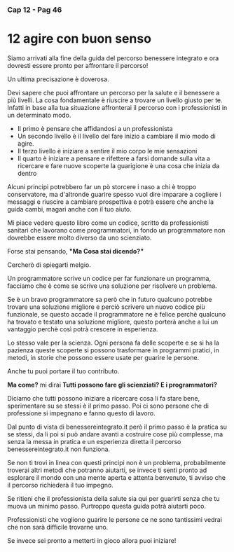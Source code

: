 ### Cap 12 - Pag 46

# 12 agire con buon senso


Siamo arrivati alla fine della guida del percorso benessere integrato e ora dovresti essere pronto per affrontare il percorso! 

Un ultima precisazione è doverosa.

Devi sapere che puoi affrontare un percorso per la salute e il benessere a più livelli. La cosa fondamentale è riuscire a trovare un livello giusto per te. Infatti in base alla tua situazione affronterai il percorso con i professionisti in un determinato modo.

- Il primo è pensare che affidandosi a un professionista 
- Un secondo livello è il livello del fare inizio a cambiare il mio modo di agire.
- Il  terzo livello è iniziare a sentire il mio corpo le mie sensazioni
- Il quarto è iniziare a pensare e rifettere a farsi domande sulla vita a ricercare e fare nuove scoperte la guarigione è una cosa che inizia da dentro


Alcuni principi potrebbero far un pò storcere i naso a chi è troppo conservatore, ma d'altronde guarire spesso vuol dire imparare a cogliere i messaggi e riuscire a cambiare prospettiva e potrà essere che anche la guida cambi, magari anche con il tuo aiuto.

Mi piace vedere questo libro come un codice, scritto da professionisti sanitari che lavorano come programmatori, in fondo un programmatore non dovrebbe essere molto diverso da uno scienziato.

Forse stai pensando, **"Ma Cosa stai dicendo?"** 

Cercherò di spiegarti melgio.

Un programmatore scrive un codice per far funzionare un programma, facciamo che è come se scrive una soluzione per risolvere un problema. 

Se è un bravo programmatore sa però che in futuro qualcuno potrebbe trovare una soluzione migliore e perciò scrivere un nuovo codice più funzionale, se questo accade il programmatore ne è felice perchè qualcuno ha trovato e testato una soluzione migliore, questo porterà anche a lui un vantaggio perchè così potrà crescere in esperienza.

Lo stesso vale per la scienza. Ogni persona fa delle scoperte e se si ha la pazienza queste scoperte si possono trasformare in programmi pratici, in metodi, in storie che possono essere usate per guarire le persone.

Anche tu puoi portare il tuo contributo.

**Ma come?** mi dirai **Tutti possono fare gli scienziati? E i programmatori?** 

Diciamo che tutti possono iniziare a ricercare cosa li fa stare bene, sperimentare su se stessi è il primo passo. Poi ci sono persone che di professione si impegnano e fanno questo di lavoro. 

Dal punto di vista di benessereintegrato.it però il primo passo è la pratica su se stessi, da li poi si può andare avanti a costruire cose più complesse, ma senza la messa in pratica e un esperienza diretta il percorso benessereintegrato.it non funziona.

Se non ti trovi in linea con questi principi non è un problema, probabilmente troverai altri metodi che potranno aiutarti, se invece ti senti pronto ad esplorare il mondo con una mente aperta e attenta benvenuto, ti avviso che il percorso richiederà il tuo impegno.

Se ritieni che il professionista della salute sia qui per guarirti senza che tu muova un minimo passo. Purtroppo questa guida potrà aiutarti poco.

Professionisti che vogliono guarire le persone ce ne sono tantissimi vedrai che non sarà difficile trovarne uno.

Se invece sei pronto a metterti in gioco allora puoi iniziare!




